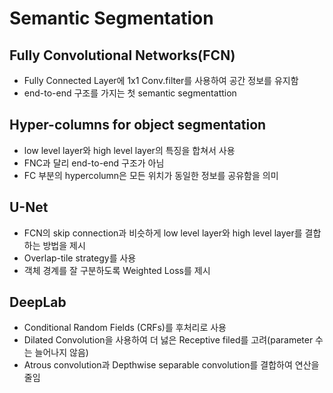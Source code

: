 # Semantic Segmentation

## Fully Convolutional Networks(FCN)
- Fully Connected Layer에 1x1 Conv.filter를 사용하여 공간 정보를 유지함
- end-to-end 구조를 가지는 첫 semantic segmentattion

## Hyper-columns for object segmentation
- low level layer와 high level layer의 특징을 합쳐서 사용
- FNC과 달리 end-to-end 구조가 아님
- FC 부분의 hypercolumn은 모든 위치가 동일한 정보를 공유함을 의미

## U-Net
- FCN의 skip connection과 비슷하게 low level layer와 high level layer를 결합하는 방법을 제시
- Overlap-tile strategy를 사용
- 객체 경계를 잘 구분하도록 Weighted Loss를 제시

## DeepLab
- Conditional Random Fields (CRFs)를 후처리로 사용
- Dilated Convolution을 사용하여 더 넗은 Receptive filed를 고려(parameter 수는 늘어나지 않음)
- Atrous convolution과 Depthwise separable convolution를 결합하여 연산을 줄임